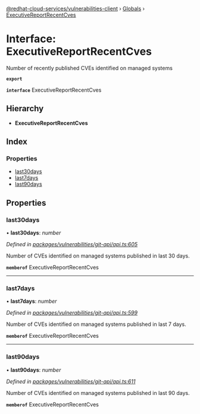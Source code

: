 [@redhat-cloud-services/vulnerabilities-client](../README.md) › [Globals](../globals.md) › [ExecutiveReportRecentCves](executivereportrecentcves.md)

# Interface: ExecutiveReportRecentCves

Number of recently published CVEs identified on managed systems

**`export`** 

**`interface`** ExecutiveReportRecentCves

## Hierarchy

* **ExecutiveReportRecentCves**

## Index

### Properties

* [last30days](executivereportrecentcves.md#last30days)
* [last7days](executivereportrecentcves.md#last7days)
* [last90days](executivereportrecentcves.md#last90days)

## Properties

###  last30days

• **last30days**: *number*

*Defined in [packages/vulnerabilities/git-api/api.ts:605](https://github.com/RedHatInsights/javascript-clients/blob/master/packages/vulnerabilities/git-api/api.ts#L605)*

Number of CVEs identified on managed systems published in last 30 days.

**`memberof`** ExecutiveReportRecentCves

___

###  last7days

• **last7days**: *number*

*Defined in [packages/vulnerabilities/git-api/api.ts:599](https://github.com/RedHatInsights/javascript-clients/blob/master/packages/vulnerabilities/git-api/api.ts#L599)*

Number of CVEs identified on managed systems published in last 7 days.

**`memberof`** ExecutiveReportRecentCves

___

###  last90days

• **last90days**: *number*

*Defined in [packages/vulnerabilities/git-api/api.ts:611](https://github.com/RedHatInsights/javascript-clients/blob/master/packages/vulnerabilities/git-api/api.ts#L611)*

Number of CVEs identified on managed systems published in last 90 days.

**`memberof`** ExecutiveReportRecentCves

